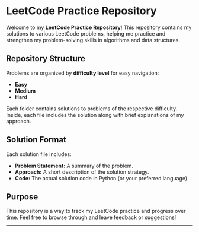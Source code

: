 

# LeetCode Practice Repository

Welcome to my **LeetCode Practice Repository**! This repository contains my solutions to various LeetCode problems, helping me practice and strengthen my problem-solving skills in algorithms and data structures.

## Repository Structure

Problems are organized by **difficulty level** for easy navigation:

- **Easy**
- **Medium**
- **Hard**

Each folder contains solutions to problems of the respective difficulty. Inside, each file includes the solution along with brief explanations of my approach.

## Solution Format

Each solution file includes:

- **Problem Statement:** A summary of the problem.
- **Approach:** A short description of the solution strategy.
- **Code:** The actual solution code in Python (or your preferred language).

## Purpose

This repository is a way to track my LeetCode practice and progress over time. Feel free to browse through and leave feedback or suggestions!

---


